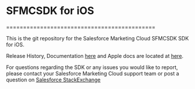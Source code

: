 # SFMCSDK for iOS
============================================

This is the git repository for the Salesforce Marketing Cloud SFMCSDK SDK for iOS.<br>

Release History, Documentation <a href="https://developer.salesforce.com/docs/marketing/mobilepush/guide/ios-sdk-integration.html" target="_blank">here</a> and Apple docs are located at <a href="https://salesforce-marketingcloud.github.io/MarketingCloudSDK-iOS/appledocs/SFMCSdk/8.1/index.html" target="_blank">here</a>.

For questions regarding the SDK or any issues you would like to report, please contact your Salesforce Marketing Cloud support team or post a question on <a href="http://salesforce.stackexchange.com/" target="_blank">Salesforce StackExchange</a> 
